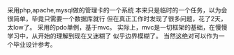 采用php,apache,mysql做的管理卡的一个系统
本来只是临时的一个任务，以为会很简单，毕竟只需要一个数据库就行
但在真正工作时发现了很多问题，花了2天，太low了。
采用的pdo单例，基于mvc。
实际上，mvc是一切框架的基础，在慢慢学习中，从开始的理解到现在又迷糊了
似乎边界模糊了。
当然这绝对可以作为一个毕业设计参考。
